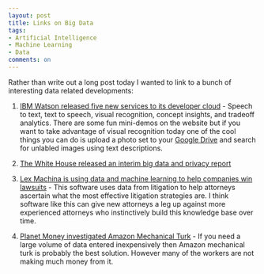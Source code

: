 ```yaml
---
layout: post
title: Links on Big Data
tags: 
- Artificial Intelligence
- Machine Learning
- Data
comments: on
---
```

Rather than write out a long post today I wanted to link to a bunch of interesting data related developments:

1. [IBM Watson released five new services to its developer cloud](https://developer.ibm.com/watson/blog/2015/02/04/new-watson-services-available/) - Speech to text, text to speech, visual recognition, concept insights, and tradeoff analytics. There are some fun mini-demos on the website but if you want to take advantage of visual recognition today one of the cool things you can do is upload a photo set to your [Google Drive](http://drive.google.com/) and search for unlabled images using text descriptions.

2. [The White House released an interim big data and privacy report](http://www.whitehouse.gov/sites/default/files/whitehouse_files/docs/20150204_Big_Data_Seizing_Opportunities_Preserving_Values_Memo.pdf)

3. [Lex Machina is using data and machine learning to help companies win lawsuits](http://www.forbes.com/sites/danielfisher/2015/02/02/stanford-bred-startup-uses-moneyball-stats-to-handicap-judges-lawyers/) - This software uses data from litigation to help attorneys ascertain what the most effective litigation strategies are. I think software like this can give new attorneys a leg up against more experienced attorneys who instinctively build this knowledge base over time.

4. [Planet Money investigated Amazon Mechanical Turk](http://www.npr.org/blogs/money/2015/01/30/382657657/episode-600-the-people-inside-your-machine) - If you need a large volume of data entered inexpensively then Amazon mechanical turk is probably the best solution. However many of the workers are not making much money from it.